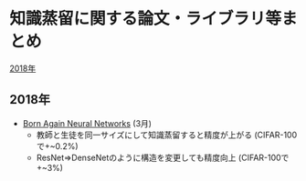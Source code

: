 # 知識蒸留に関する論文・ライブラリ等まとめ

[2018年](#2018年)


## 2018年
- [Born Again Neural Networks](https://arxiv.org/abs/1805.04770) (3月)
  - 教師と生徒を同一サイズにして知識蒸留すると精度が上がる (CIFAR-100で+~0.2%)
  - ResNet⇒DenseNetのように構造を変更しても精度向上 (CIFAR-100で+~3%)
